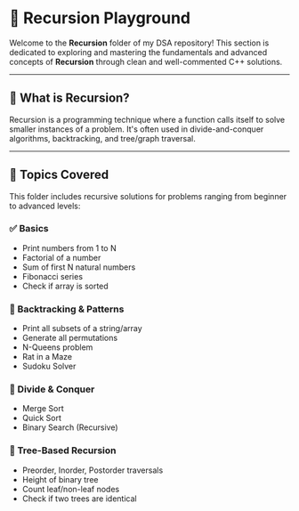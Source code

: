 # 🧠 Recursion Playground

Welcome to the **Recursion** folder of my DSA repository! This section is dedicated to exploring and mastering the fundamentals and advanced concepts of **Recursion** through clean and well-commented C++ solutions.

---

## 📌 What is Recursion?

Recursion is a programming technique where a function calls itself to solve smaller instances of a problem. It's often used in divide-and-conquer algorithms, backtracking, and tree/graph traversal.

---

## 🧩 Topics Covered

This folder includes recursive solutions for problems ranging from beginner to advanced levels:

### ✅ Basics
- Print numbers from 1 to N
- Factorial of a number
- Sum of first N natural numbers
- Fibonacci series
- Check if array is sorted

### 🔁 Backtracking & Patterns
- Print all subsets of a string/array
- Generate all permutations
- N-Queens problem
- Rat in a Maze
- Sudoku Solver

### 🧱 Divide & Conquer
- Merge Sort
- Quick Sort
- Binary Search (Recursive)

### 🌲 Tree-Based Recursion
- Preorder, Inorder, Postorder traversals
- Height of binary tree
- Count leaf/non-leaf nodes
- Check if two trees are identical

